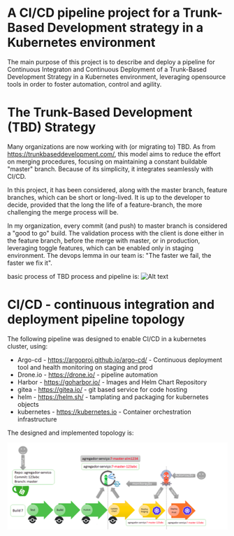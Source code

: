 # A CI/CD pipeline project for a Trunk-Based Development strategy in a Kubernetes environment

   The main purpose of this project is to describe and deploy a pipeline for Continuous Integraton and Continuous Deployment of a Trunk-Based Development Strategy in a Kubernetes environment, leveraging opensource tools in order to foster automation, control and agility.

# The Trunk-Based Development (TBD) Strategy
  Many organizations are now working with (or migrating to) TBD. As from https://trunkbaseddevelopment.com/, this model aims to reduce the effort on merging procedures, focusing on maintaining a constant buildable "master" branch. Because of its simplicity, it integrates seamlessly with CI/CD.

  In this project, it has been considered, along with the master branch, feature branches, which can be short or long-lived. It is up to the developer to decide, provided that the long the life of a feature-branch, the more challenging the merge process will be.

  In my organization, every commit (and push) to master branch is considered a "good to go" build. The validation process with the client is done either in the feature branch, before the merge with master, or in production, leveraging toggle features, which can be enabled only in staging environment. The devops lemma in our team is: "The faster we fail, the faster we fix it".

  basic process of TBD process and pipeline is:
  ![Alt text](https://github.com/alexismaior/cicd/blob/master/tbd-process-v0?raw=true "TBD")

# CI/CD - continuous integration and deployment pipeline topology

The following pipeline was designed to enable CI/CD in a kubernetes cluster, using:

- Argo-cd - https://argoproj.github.io/argo-cd/ - Continuous deployment tool and health monitoring on staging and prod
- Drone.io - https://drone.io/ - pipeline automation
- Harbor - https://goharbor.io/ - Images and Helm Chart Repository
- gitea - https://gitea.io/ - git based service for code hosting
- helm - https://helm.sh/ - tamplating and packaging for kubernetes objects
- kubernetes - https://kubernetes.io - Container orchestration infrastructure

The designed and implemented topology is:

![Alt text](https://github.com/alexismaior/cicd/blob/master/pipeline.png?raw=true "Title")
